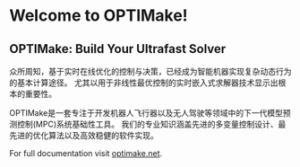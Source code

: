 # Welcome to OPTIMake!


## OPTIMake: Build Your Ultrafast Solver

众所周知，基于实时在线优化的控制与决策，已经成为智能机器实现复杂动态行为的基本计算途径。
尤其以用于非线性最优控制的实时嵌入式求解器技术显示出根本的重要性。

OPTIMake是一套专注于开发机器人飞行器以及无人驾驶等领域中的下一代模型预测控制(MPC)系统基础性工具。
我们的专业知识涵盖先进的多变量控制设计、最先进的优化算法以及高效稳健的软件实现。

For full documentation visit [optimake.net](https://www.optimake.net).
